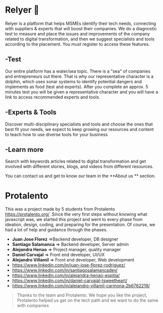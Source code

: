 # Relyer 🐬
Relyer is a platform that helps MSMEs identify their tech needs, connecting with suppliers & experts that will boost their companies. We do a diagnostic test to measure and place the issues and improvements of the company related to digital transformation, and then we suggest specialists and tools according to the placement. You must register to access these features.
## -Test
Our entire platform has a water/sea topic. There is a "sea" of companies and entrepreneurs out there. That is why our representative character is a dolphin, which uses sonar systems to identify potential dangers and implements as food (test and experts). After you complete an approx. 5 minutes test you will be given a representative character and you will have a link to access recommended experts and tools.
## -Experts & Tools
Discover multi-disciplinary specialists and tools and choose the ones that best fit your needs, we expect to keep growing our resources and content to teach how to use diverse tools for your business
## -Learn more
Search with keywords articles related to digital transformation and get involved with different stories, blogs, and videos from different resources.

You can contact us and get to know our team in the **About us ** section.

# Protalento
This was a project made by 5 students from Protalento https://protalento.org/ .Since the very first steps without knowing what javascript was, we started this project and went to every phase from ideation, design, coding, and preparing for the presentation. Of course, we had a lot of help and guidance through the phases.

- **Juan Jose Florez** =>Backend developer, DB designer
- **Santiago Salamanca** => Backend developer, Server admin
- **Alejandra Henao** => Project manager, quality manager
- **Daniel Carvajal** => Front end developer, UI/UX
- **Alejandro Villamil** => Front end developer, Web development 
&nbsp;
- https://www.linkedin.com/in/juan-jose-florez-rodriguez/
- https://www.linkedin.com/in/santiagosalamancadev/
- https://www.linkedin.com/in/alejandra-henao-espitia/
- https://www.linkedin.com/in/daniel-carvajal-tsweetheart/
- https://www.linkedin.com/in/alejandro-villamil-carmona-2b6762219/
 &nbsp;
> Thanks to the team and Protalento. We hope you like the project, Protalento helped us get on the tech path and we want to do the same with companies

